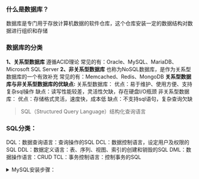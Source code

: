 ### 什么是数据库？
数据库是专门用于存放计算机数据的软件仓库，这个仓库安装一定的数据结构对数据进行组织和存储
### 数据库的分类
**1、关系型数据库**
遵循ACID理论
常见的有：Oracle、MySQL、MariaDB、Microsoft SQL Server
**2、非关系型数据库**
也称为NoSQL数据库，是作为关系型数据库的一个有效补充
常见的有：Memcached、Redis、MongoDB
**关系型数据库与非关系型数据库的优缺点:**
关系型数据库：
优点：易于维护、使用方便、支持复杂sql操作
缺点：读写性能较差，灵活性欠缺，存在硬盘I/O瓶颈
非关系型数据库：
优点：存储格式灵活，速度快，成本低
缺点：不支持sql语句，复杂查询欠缺

> SQL（Structured Query Language）结构化查询语言

### SQL分类：
DQL：数据查询语言：查询操作的SQL
DCL：数据控制语言，设定用户及权限的SQL
DDL：数据定义语言：表、序列、视图、索引的创建和销毁的SQL
DML：数据操作语言：CRUD
TCL：事务控制语言：控制事务的SQL

<details>
<summary>MySQL安装步骤：</summary>

1. 清理环境
```
yum erase mariadb mariadb-server mariadb-libs mariadb-devel -y
```
2.创建用户
```
useradd -r sql -M -s /sbin/nologin
```
3.下载源码
```
wget https://downloads.mysql.com/archives/get/p/23/file/mysql-5.7.26.tar.gz
```

> 二进制安装使用下面的命令（可选），如使用二进制安装，跳过第4，7步

```
wget https://downloads.mysql.com/archives/get/p/23/file/mysql-5.7.26-linux-glibc2.12-x86_64.tar.gz
```
4.安装编译工具
```
yum -y install ncurses ncurses-devel openssl-devel bison gcc gcc-c++ make cmake
```
5.创建MySQL目录
```
mkdir -p /opt/vv/{data,mysql,log}
```
6.解压
```
tar xzvf mysql-5.7.26.tar.gz -C /opt/vv/
```

> 二进制方式安装使用下面的命令解压并移动

```
tar xzvf mysql-5.7.26-linux-glibc2.12-x86_64.tar.gz 
mv mysql-5.7.26-linux-glibc2.12-x86_64/* /opt/vv/mysql
```
7.编译安装
```
cd /opt/vv/mysql-5.7.26/
```
```
cmake . \
-DDOWNLOAD_BOOST=1 \
-DWITH_BOOST=boost/boost_1_59_0/ \
-DCMAKE_INSTALL_PREFIX=/opt/vv/mysql \
-DSYSCONFDIR=/etc \
-DMYSQL_DATADIR=/opt/vv/data \
-DINSTALL_MANDIR=/usr/share/man \
-DMYSQL_TCP_PORT=3306 \
-DMYSQL_UNIX_ADDR=/tmp/mysql.sock \
-DDEFAULT_CHARSET=utf8 \
-DEXTRA_CHARSETS=all \
-DDEFAULT_COLLATION=utf8_general_ci \
-DWITH_READLINE=1 \
-DWITH_SSL=system \
-DWITH_EMBEDDED_SERVER=1 \
-DENABLED_LOCAL_INFILE=1 \
-DWITH_INNOBASE_STORAGE_ENGINE=1
```
> 参数解释：
-DCMAKE_INSTALL_PREFIX=/opt/liuyh/mysql \   安装目录
-DSYSCONFDIR=/etc \   配置文件存放 （默认可以不安装配置文件）
-DMYSQL_DATADIR=/opt/liuyh/data \   数据目录   错误日志文件也会在这个目录
-DINSTALL_MANDIR=/usr/share/man \     帮助文档 
-DMYSQL_TCP_PORT=3306 \     默认端口
-DMYSQL_UNIX_ADDR=/tmp/mysql.sock \  sock文件位置，用来做网络通信的，客户端连接服务器的时候用
-DDEFAULT_CHARSET=utf8 \    默认字符集。字符集的支持，可以调
-DEXTRA_CHARSETS=all \   扩展的字符集支持所有的
-DDEFAULT_COLLATION=utf8_general_ci \  支持的
-DWITH_READLINE=1 \    上下翻历史命令
-DWITH_SSL=system \    使用私钥和证书登陆（公钥）  可以加密。 适用与长连接。坏处：速度慢
-DWITH_EMBEDDED_SERVER=1 \   嵌入式数据库
-DENABLED_LOCAL_INFILE=1 \    从本地倒入数据，不是备份和恢复。
-DWITH_INNOBASE_STORAGE_ENGINE=1  默认的存储引擎，支持外键

> 如因网络问题boost库无法自动下载，可手动下载后将压缩包移动到 -DWITH_BOOST 参数所指定的目录下。
删除 -DDOWNLOAD_BOOST 和 -DWITH_BOOST参数
**不用解压！！！**

```
make && make install
```

8.创建软连接
```
ln -s /opt/vv/mysql/bin/mysql /usr/bin
```
9.更改创建的文件夹所属用户和所属组
```
chown -R sql:sql /opt/vv/{mysql,data,log}
```
10.配置参数
```
vi /etc/my.cnf
```
填写以下内容
```
[mysqld]
bind-address=0.0.0.0 
port=3306
user=sql 
basedir=/opt/vv/mysql
datadir=/opt/vv/data/mysql 
socket=/tmp/mysql.sock 
log-error=/opt/vv/data/mysql/mysql.err
pid-file=/opt/vv/data/mysql/mysql.pid
#character config
character_set_server=utf8mb4
symbolic-links=0
plugin-load=validate_password.so
validate-password=ON 
```
11.初始化MySQL
>进入MySQL的bin目录
```
./mysqld --defaults-file=/etc/my.cnf --basedir=/opt/vv/mysql/ --datadir=/opt/vv/data/mysql/ --user=sql --initialize
```
12.查看临时密码
```
cat /opt/vv/data/mysql/mysql.err 
```
13.启动MySQL前先开放权限
```
cp /opt/vv/mysql/support-files/mysql.server /etc/init.d/mysqld 
```
```
chown 777 /etc/my.cnf 
```
```
chmod +x /etc/init.d/mysqld 
```
13.启动MySQL
```
service mysqld start
```
>关闭：service mysqld stop
14.登录MySQL修改密码
```
set password = password('AGLAREvv.1');
```
15.开启远程连接
```
use mysql
```
```
update user set Host='%' where user = "root";
```
```
flush privileges;
```
16.设置MySQL开机自启
```
chkconfig --add mysqld 
```
</summary>





